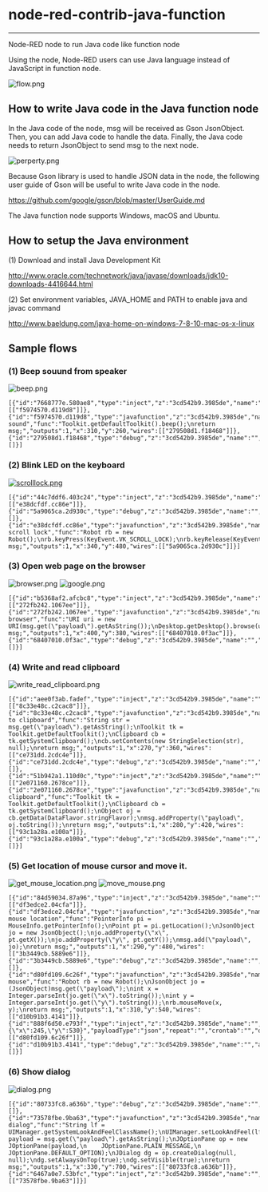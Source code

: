 # node-red-contrib-java-function
--------------------------------

Node-RED node to run Java code like function node

Using the node, Node-RED users can use Java language instead of JavaScript in function node.

![flow.png](images/flow.png)

## How to write Java code in the Java function node

In the Java code of the node, msg will be received as Gson JsonObject.
Then, you can add Java code to handle the data.
Finally, the Java code needs to return JsonObject to send msg to the next node.

![perperty.png](images/property.png)

Because Gson library is used to handle JSON data in the node, the following user guide of Gson will be useful to write Java code in the node.

https://github.com/google/gson/blob/master/UserGuide.md

The Java function node supports Windows, macOS and Ubuntu.

## How to setup the Java environment

(1) Download and install Java Development Kit

http://www.oracle.com/technetwork/java/javase/downloads/jdk10-downloads-4416644.html

(2) Set environment variables, JAVA_HOME and PATH to enable java and javac command

http://www.baeldung.com/java-home-on-windows-7-8-10-mac-os-x-linux

## Sample flows
### (1) Beep souund from speaker
![beep.png](https://qiita-image-store.s3.amazonaws.com/0/98354/05a30d99-a340-8204-8ec2-b852f7b80f32.png)
```
[{"id":"7668777e.580ae8","type":"inject","z":"3cd542b9.3985de","name":"","topic":"","payload":"","payloadType":"date","repeat":"","crontab":"","once":false,"onceDelay":"","x":160,"y":260,"wires":[["f5974570.d119d8"]]},{"id":"f5974570.d119d8","type":"javafunction","z":"3cd542b9.3985de","name":"beep sound","func":"Toolkit.getDefaultToolkit().beep();\nreturn msg;","outputs":1,"x":310,"y":260,"wires":[["279508d1.f18468"]]},{"id":"279508d1.f18468","type":"debug","z":"3cd542b9.3985de","name":"","active":true,"console":false,"complete":"false","x":470,"y":260,"wires":[]}]
```

### (2) Blink LED on the keyboard
[![scrolllock.png](images/scrolllock.png)](https://en.wikipedia.org/wiki/Scroll_lock)
```
[{"id":"44c7ddf6.403c24","type":"inject","z":"3cd542b9.3985de","name":"","topic":"","payload":"","payloadType":"date","repeat":"","crontab":"","once":false,"x":180,"y":480,"wires":[["e38dcfdf.cc86e"]]},{"id":"5a9065ca.2d930c","type":"debug","z":"3cd542b9.3985de","name":"","active":true,"console":false,"complete":"false","x":510,"y":480,"wires":[]},{"id":"e38dcfdf.cc86e","type":"javafunction","z":"3cd542b9.3985de","name":"blink scroll lock","func":"Robot rb = new Robot();\nrb.keyPress(KeyEvent.VK_SCROLL_LOCK);\nrb.keyRelease(KeyEvent.VK_SCROLL_LOCK);\nreturn msg;","outputs":1,"x":340,"y":480,"wires":[["5a9065ca.2d930c"]]}]
```

### (3) Open web page on the browser
![browser.png](images/browser.png)
![google.png](images/google.png)
```
[{"id":"b5368af2.afcbc8","type":"inject","z":"3cd542b9.3985de","name":"","topic":"","payload":"http://www.google.co.jp","payloadType":"str","repeat":"","crontab":"","once":false,"x":200,"y":380,"wires":[["272fb242.1067ee"]]},{"id":"272fb242.1067ee","type":"javafunction","z":"3cd542b9.3985de","name":"open browser","func":"URI uri = new URI(msg.get(\"payload\").getAsString());\nDesktop.getDesktop().browse(uri);\nreturn msg;","outputs":1,"x":400,"y":380,"wires":[["68407010.0f3ac"]]},{"id":"68407010.0f3ac","type":"debug","z":"3cd542b9.3985de","name":"","active":true,"console":false,"complete":"false","x":570,"y":380,"wires":[]}]
```

### (4) Write and read clipboard
![write_read_clipboard.png](images/write_read_clipboard.png)
```
[{"id":"aee0f3ab.fadef","type":"inject","z":"3cd542b9.3985de","name":"","topic":"","payload":"data","payloadType":"str","repeat":"","crontab":"","once":false,"x":110,"y":360,"wires":[["8c33e48c.c2cac8"]]},{"id":"8c33e48c.c2cac8","type":"javafunction","z":"3cd542b9.3985de","name":"save to clipboard","func":"String str = msg.get(\"payload\").getAsString();\nToolkit tk = Toolkit.getDefaultToolkit();\nClipboard cb = tk.getSystemClipboard();\ncb.setContents(new StringSelection(str), null);\nreturn msg;","outputs":1,"x":270,"y":360,"wires":[["ce731dd.2cdc4e"]]},{"id":"ce731dd.2cdc4e","type":"debug","z":"3cd542b9.3985de","name":"","active":true,"console":false,"complete":"false","x":450,"y":360,"wires":[]},{"id":"51b942a1.110d0c","type":"inject","z":"3cd542b9.3985de","name":"","topic":"","payload":"","payloadType":"date","repeat":"","crontab":"","once":false,"x":120,"y":420,"wires":[["2e071160.2678ce"]]},{"id":"2e071160.2678ce","type":"javafunction","z":"3cd542b9.3985de","name":"read clipboard","func":"Toolkit tk = Toolkit.getDefaultToolkit();\nClipboard cb = tk.getSystemClipboard();\nObject oj = cb.getData(DataFlavor.stringFlavor);\nmsg.addProperty(\"payload\", oj.toString());\nreturn msg;","outputs":1,"x":280,"y":420,"wires":[["93c1a28a.e100a"]]},{"id":"93c1a28a.e100a","type":"debug","z":"3cd542b9.3985de","name":"","active":true,"console":false,"complete":"false","x":450,"y":420,"wires":[]}]
```

### (5) Get location of mouse cursor and move it.
![get_mouse_location.png](images/get_mouse_location.png)
![move_mouse.png](images/move_mouse.png)
```
[{"id":"84d59034.87a96","type":"inject","z":"3cd542b9.3985de","name":"","topic":"","payload":"","payloadType":"date","repeat":"","crontab":"","once":false,"x":120,"y":480,"wires":[["df3edce2.04cfa"]]},{"id":"df3edce2.04cfa","type":"javafunction","z":"3cd542b9.3985de","name":"get mouse location","func":"PointerInfo pi = MouseInfo.getPointerInfo();\nPoint pt = pi.getLocation();\nJsonObject jo = new JsonObject();\njo.addProperty(\"x\", pt.getX());\njo.addProperty(\"y\", pt.getY());\nmsg.add(\"payload\", jo);\nreturn msg;","outputs":1,"x":290,"y":480,"wires":[["3b3449cb.5889e6"]]},{"id":"3b3449cb.5889e6","type":"debug","z":"3cd542b9.3985de","name":"","active":true,"console":false,"complete":"false","x":470,"y":480,"wires":[]},{"id":"d80fd109.6c26f","type":"javafunction","z":"3cd542b9.3985de","name":"move mouse","func":"Robot rb = new Robot();\nJsonObject jo = (JsonObject)msg.get(\"payload\");\nint x = Integer.parseInt(jo.get(\"x\").toString());\nint y = Integer.parseInt(jo.get(\"y\").toString());\nrb.mouseMove(x, y);\nreturn msg;","outputs":1,"x":310,"y":540,"wires":[["d10b91b3.4141"]]},{"id":"888f6d50.e793f","type":"inject","z":"3cd542b9.3985de","name":"","topic":"","payload":"{\"x\":245,\"y\":530}","payloadType":"json","repeat":"","crontab":"","once":false,"x":140,"y":540,"wires":[["d80fd109.6c26f"]]},{"id":"d10b91b3.4141","type":"debug","z":"3cd542b9.3985de","name":"","active":true,"console":false,"complete":"false","x":470,"y":540,"wires":[]}]
```

### (6) Show dialog
![dialog.png](images/dialog.png)
```
[{"id":"80733fc8.a636b","type":"debug","z":"3cd542b9.3985de","name":"","active":true,"console":false,"complete":"false","x":490,"y":700,"wires":[]},{"id":"73578fbe.9ba63","type":"javafunction","z":"3cd542b9.3985de","name":"show dialog","func":"String lf = UIManager.getSystemLookAndFeelClassName();\nUIManager.setLookAndFeel(lf);\nString payload = msg.get(\"payload\").getAsString();\nJOptionPane op = new JOptionPane(payload,\n    JOptionPane.PLAIN_MESSAGE,\n    JOptionPane.DEFAULT_OPTION);\nJDialog dg = op.createDialog(null, null);\ndg.setAlwaysOnTop(true);\ndg.setVisible(true);\nreturn msg;","outputs":1,"x":330,"y":700,"wires":[["80733fc8.a636b"]]},{"id":"6467a0e7.53bfc","type":"inject","z":"3cd542b9.3985de","name":"","topic":"","payload":"message","payloadType":"str","repeat":"","crontab":"","once":false,"x":180,"y":700,"wires":[["73578fbe.9ba63"]]}]
```